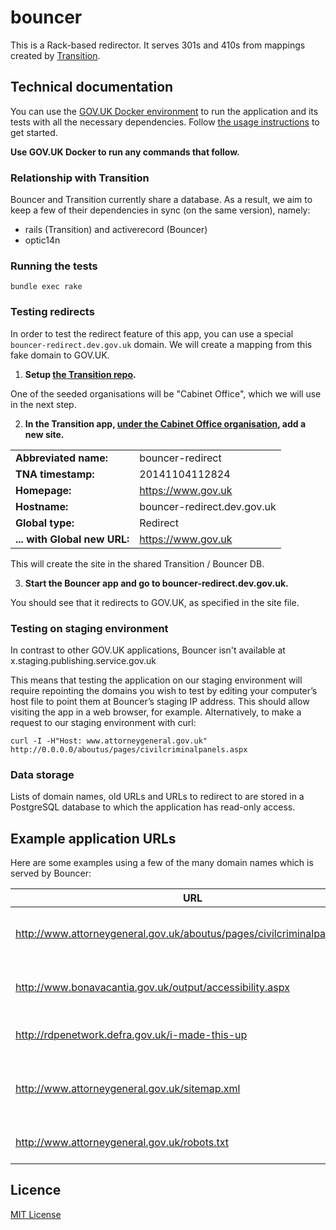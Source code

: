 # bouncer

This is a Rack-based redirector. It serves 301s and 410s from mappings created by [Transition](https://github.com/alphagov/transition).

## Technical documentation

You can use the [GOV.UK Docker environment](https://github.com/alphagov/govuk-docker) to run the application and its tests with all the necessary dependencies. Follow [the usage instructions](https://github.com/alphagov/govuk-docker#usage) to get started.

**Use GOV.UK Docker to run any commands that follow.**

### Relationship with Transition

Bouncer and Transition currently share a database. As a result, we aim to keep a
few of their dependencies in sync (on the same version), namely:

- rails (Transition) and activerecord (Bouncer)
- optic14n

### Running the tests

```
bundle exec rake
```

### Testing redirects

In order to test the redirect feature of this app, you can use a special `bouncer-redirect.dev.gov.uk` domain. We will create a mapping from this fake domain to GOV.UK.

1. **Setup [the Transition repo](https://github.com/alphagov/transition).**

  One of the seeded organisations will be "Cabinet Office", which we will use in the next step.

2. **In the Transition app, [under the Cabinet Office organisation](http://transition.dev.gov.uk/organisations/cabinet-office), add a new site.**

  | | |
  | --- | --- |
  | **Abbreviated name:** | bouncer-redirect |
  | **TNA timestamp:** | 20141104112824 |
  | **Homepage:** | https://www.gov.uk |
  | **Hostname:** | bouncer-redirect.dev.gov.uk |
  | **Global type:** | Redirect |
  | **... with Global new URL:** | https://www.gov.uk |

  This will create the site in the shared Transition / Bouncer DB.

3. **Start the Bouncer app and go to bouncer-redirect.dev.gov.uk.**

  You should see that it redirects to GOV.UK, as specified in the site file.

### Testing on staging environment

In contrast to other GOV.UK applications, Bouncer isn't available at x.staging.publishing.service.gov.uk

This means that testing the application on our staging environment will require repointing the domains you wish to test by editing your computer’s host file to point them at Bouncer’s staging IP address. This should allow visiting the app in a web browser, for example. Alternatively, to make a request to our staging environment with curl:

```
curl -I -H"Host: www.attorneygeneral.gov.uk" http://0.0.0.0/aboutus/pages/civilcriminalpanels.aspx
```

### Data storage

Lists of domain names, old URLs and URLs to redirect to are stored in a
PostgreSQL database to which the application has read-only access.

## Example application URLs

Here are some examples using a few of the many domain names which is served by
Bouncer:

| URL | Description |
| --- | ----------- |
| http://www.attorneygeneral.gov.uk/aboutus/pages/civilcriminalpanels.aspx | Serves a redirect to a page on GOV.UK |
| http://www.bonavacantia.gov.uk/output/accessibility.aspx | Serves a 410 archive page |
| http://rdpenetwork.defra.gov.uk/i-made-this-up | Serves a 404 not found page |
| http://www.attorneygeneral.gov.uk/sitemap.xml | Serves a sitemap of all redirects for the domain |
| http://www.attorneygeneral.gov.uk/robots.txt | Serves a minimal robots.txt |


## Licence

[MIT License](LICENCE)
